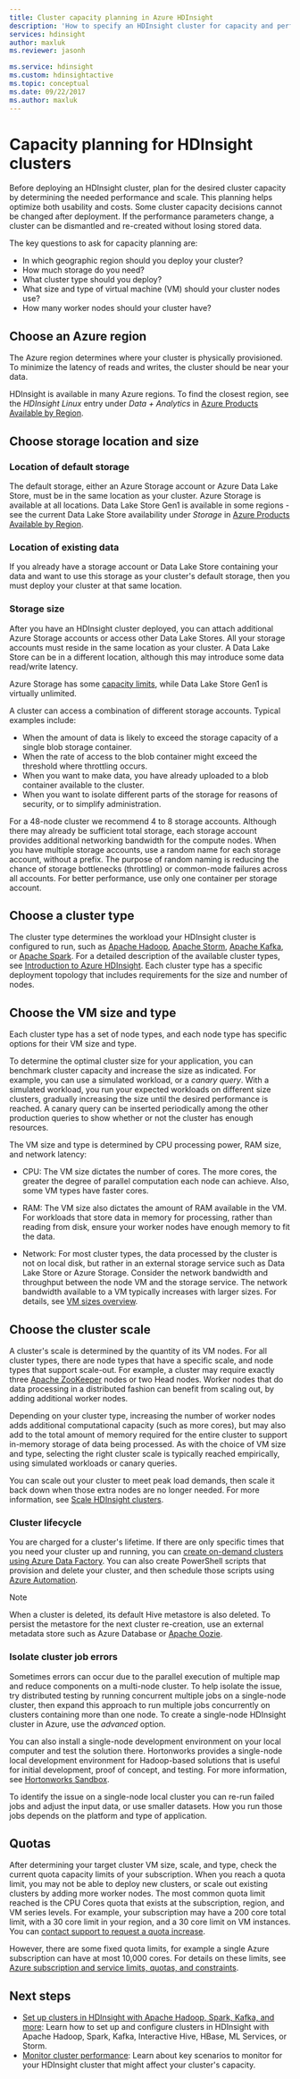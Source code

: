 ```yaml
---
title: Cluster capacity planning in Azure HDInsight 
description: 'How to specify an HDInsight cluster for capacity and performance.'
services: hdinsight
author: maxluk
ms.reviewer: jasonh

ms.service: hdinsight
ms.custom: hdinsightactive
ms.topic: conceptual
ms.date: 09/22/2017
ms.author: maxluk
---
```

# Capacity planning for HDInsight clusters

Before deploying an HDInsight cluster, plan for the desired cluster capacity by determining the needed performance and scale. This planning helps optimize both usability and costs. Some cluster capacity decisions cannot be changed after deployment. If the performance parameters change, a cluster can be dismantled and re-created without losing stored data.

The key questions to ask for capacity planning are:

* In which geographic region should you deploy your cluster?
* How much storage do you need?
* What cluster type should you deploy?
* What size and type of virtual machine (VM) should your cluster nodes use?
* How many worker nodes should your cluster have?

## Choose an Azure region

The Azure region determines where your cluster is physically provisioned. To minimize the latency of reads and writes, the cluster should be near your data.

HDInsight is available in many Azure regions. To find the closest region, see the *HDInsight Linux* entry under *Data + Analytics* in [Azure Products Available by Region](https://azure.microsoft.com/regions/services/).

## Choose storage location and size

### Location of default storage

The default storage, either an Azure Storage account or Azure Data Lake Store, must be in the same location as your cluster. Azure Storage is available at all locations. Data Lake Store Gen1 is available in some regions - see the current Data Lake Store availability under *Storage* in [Azure Products Available by Region](https://azure.microsoft.com/regions/services/).

### Location of existing data

If you already have a storage account or Data Lake Store containing your data and want to use this storage as your cluster's default storage, then you must deploy your cluster at that same location.

### Storage size

After you have an HDInsight cluster deployed, you can attach additional Azure Storage accounts or access other Data Lake Stores. All your storage accounts must reside in the same location as your cluster. A Data Lake Store can be in a different location, although this may introduce some data read/write latency.

Azure Storage has some [capacity limits](../azure-subscription-service-limits.md#storage-limits), while  Data Lake Store Gen1 is virtually unlimited.

A cluster can access a combination of different storage accounts. Typical examples include:

* When the amount of data is likely to exceed the storage capacity of a single blob storage
container.
* When the rate of access to the blob container might exceed the threshold where throttling occurs.
* When you want to make data, you have already uploaded to a blob container available to the
cluster.
* When you want to isolate different parts of the storage for reasons of security, or to simplify
administration.

For a 48-node cluster we recommend 4 to 8 storage accounts. Although there may already be sufficient total storage, each storage account provides additional networking bandwidth for the compute nodes. When you have multiple storage accounts, use a random name for each storage account, without a prefix. The purpose of random naming is reducing the chance of storage bottlenecks (throttling) or common-mode failures across all accounts. For better performance, use only one container per storage account.

## Choose a cluster type

The cluster type determines the workload your HDInsight cluster is configured to run, such as [Apache Hadoop](https://hadoop.apache.org/), [Apache Storm](https://storm.apache.org/), [Apache Kafka](https://kafka.apache.org/), or [Apache Spark](https://spark.apache.org/). For a detailed description of the available cluster types, see [Introduction to Azure HDInsight](hadoop/apache-hadoop-introduction.md#cluster-types-in-hdinsight). Each cluster type has a specific deployment topology that includes requirements for the size and number of nodes.

## Choose the VM size and type

Each cluster type has a set of node types, and each node type has specific options for their VM size and type.

To determine the optimal cluster size for your application, you can benchmark cluster capacity and increase the size as indicated. For example, you can use a simulated workload, or a *canary query*. With a simulated workload, you run your expected workloads on different size clusters, gradually increasing the size until the desired performance is reached. A canary query can be inserted periodically among the other production queries to show whether or not the cluster has enough resources.

The VM size and type is determined by CPU processing power, RAM size, and network latency:

* CPU: The VM size dictates the number of cores. The more cores, the greater the degree of parallel computation each node can achieve. Also, some VM types have faster cores.

* RAM: The VM size also dictates the amount of RAM available in the VM. For workloads that store data in memory for processing, rather than reading from disk, ensure your worker nodes have enough memory to fit the data.

* Network: For most cluster types, the data processed by the cluster is not on local disk, but rather in an external storage service such as Data Lake Store or Azure Storage. Consider the network bandwidth and throughput between the node VM and the storage service. The network bandwidth available to a VM typically increases with larger sizes. For details, see [VM sizes overview](https://docs.microsoft.com/azure/virtual-machines/linux/sizes).

## Choose the cluster scale

A cluster's scale is determined by the quantity of its VM nodes. For all cluster types, there are node types that have a specific scale, and node types that support scale-out. For example, a cluster may  require exactly three [Apache ZooKeeper](https://zookeeper.apache.org/) nodes or two Head nodes. Worker nodes that do data processing in a distributed fashion can benefit from scaling out, by adding additional worker nodes.

Depending on your cluster type, increasing the number of worker nodes adds additional computational capacity (such as more cores), but may also add to the total amount of memory required for the entire cluster to support in-memory storage of data being processed. As with the choice of VM size and type, selecting the right cluster scale is typically reached empirically, using simulated workloads or canary queries.

You can scale out your cluster to meet peak load demands, then scale it back down when those extra nodes are no longer needed. For more information, see [Scale HDInsight clusters](hdinsight-scaling-best-practices.md).

### Cluster lifecycle

You are charged for a cluster's lifetime. If there are only specific times that you need your cluster up and running, you can [create on-demand clusters using Azure Data Factory](hdinsight-hadoop-create-linux-clusters-adf.md). You can also create PowerShell scripts that provision and delete your cluster, and then schedule those scripts using [Azure Automation](https://azure.microsoft.com/services/automation/).

> [!NOTE]
> When a cluster is deleted, its default Hive metastore is also deleted. To persist the metastore for the next cluster re-creation, use an external metadata store such as Azure Database or [Apache Oozie](https://oozie.apache.org/).
<!-- see [Using external metadata stores](hdinsight-using-external-metadata-stores.md). -->

### Isolate cluster job errors

Sometimes errors can occur due to the parallel execution of multiple map and reduce components on a multi-node cluster. To help isolate the issue, try distributed testing by running concurrent multiple jobs on a single-node cluster, then expand this approach to run multiple jobs concurrently on clusters containing more than one node. To create a single-node HDInsight cluster in Azure, use the *advanced* option.

You can also install a single-node development environment on your local computer and test the solution there. Hortonworks provides a single-node local development environment for Hadoop-based solutions that is useful for initial development, proof of concept, and testing. For more information, see [Hortonworks Sandbox](https://hortonworks.com/products/hortonworks-sandbox/).

To identify the issue on a single-node local cluster you can re-run failed jobs and adjust the input data, or use smaller datasets. How you run those jobs depends on the platform and type of application.

## Quotas

After determining your target cluster VM size, scale, and type, check the current quota capacity limits of your subscription. When you reach a quota limit, you may not be able to deploy new clusters, or scale out existing clusters by adding more worker nodes. The most common quota limit reached is the CPU Cores quota that exists at the subscription, region, and VM series levels. For example, your subscription may have a 200 core total limit, with a 30 core limit in your region, and a 30 core limit on VM instances. You can [contact support to request a quota increase](https://docs.microsoft.com/azure/azure-supportability/resource-manager-core-quotas-request).

However, there are some fixed quota limits, for example a single Azure subscription can have at most 10,000 cores. For details on these limits, see [Azure subscription and service limits, quotas, and constraints](https://docs.microsoft.com/azure/azure-subscription-service-limits#limits-and-the-azure-resource-manager).

## Next steps

* [Set up clusters in HDInsight with Apache Hadoop, Spark, Kafka, and more](hdinsight-hadoop-provision-linux-clusters.md): Learn how to set up and configure clusters in HDInsight with Apache Hadoop, Spark, Kafka, Interactive Hive, HBase, ML Services, or Storm.
* [Monitor cluster performance](hdinsight-key-scenarios-to-monitor.md): Learn about key scenarios to monitor for your HDInsight cluster that might affect your cluster's capacity.
